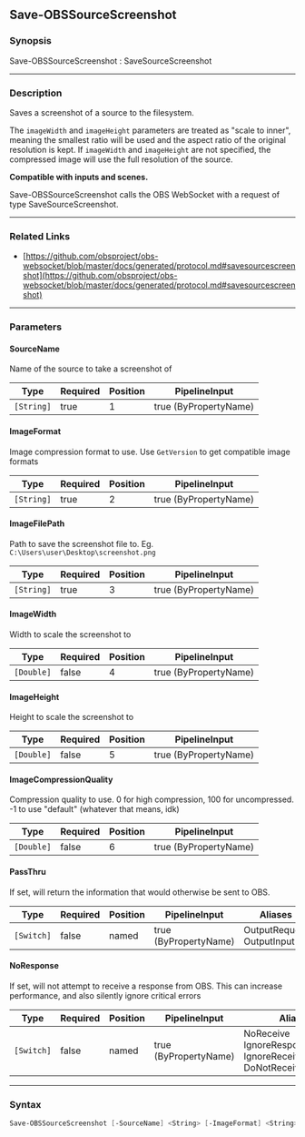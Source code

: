 Save-OBSSourceScreenshot
------------------------




### Synopsis
Save-OBSSourceScreenshot : SaveSourceScreenshot



---


### Description

Saves a screenshot of a source to the filesystem.

The `imageWidth` and `imageHeight` parameters are treated as "scale to inner", meaning the smallest ratio will be used and the aspect ratio of the original resolution is kept.
If `imageWidth` and `imageHeight` are not specified, the compressed image will use the full resolution of the source.

**Compatible with inputs and scenes.**


Save-OBSSourceScreenshot calls the OBS WebSocket with a request of type SaveSourceScreenshot.



---


### Related Links
* [https://github.com/obsproject/obs-websocket/blob/master/docs/generated/protocol.md#savesourcescreenshot](https://github.com/obsproject/obs-websocket/blob/master/docs/generated/protocol.md#savesourcescreenshot)





---


### Parameters
#### **SourceName**

Name of the source to take a screenshot of






|Type      |Required|Position|PipelineInput        |
|----------|--------|--------|---------------------|
|`[String]`|true    |1       |true (ByPropertyName)|



#### **ImageFormat**

Image compression format to use. Use `GetVersion` to get compatible image formats






|Type      |Required|Position|PipelineInput        |
|----------|--------|--------|---------------------|
|`[String]`|true    |2       |true (ByPropertyName)|



#### **ImageFilePath**

Path to save the screenshot file to. Eg. `C:\Users\user\Desktop\screenshot.png`






|Type      |Required|Position|PipelineInput        |
|----------|--------|--------|---------------------|
|`[String]`|true    |3       |true (ByPropertyName)|



#### **ImageWidth**

Width to scale the screenshot to






|Type      |Required|Position|PipelineInput        |
|----------|--------|--------|---------------------|
|`[Double]`|false   |4       |true (ByPropertyName)|



#### **ImageHeight**

Height to scale the screenshot to






|Type      |Required|Position|PipelineInput        |
|----------|--------|--------|---------------------|
|`[Double]`|false   |5       |true (ByPropertyName)|



#### **ImageCompressionQuality**

Compression quality to use. 0 for high compression, 100 for uncompressed. -1 to use "default" (whatever that means, idk)






|Type      |Required|Position|PipelineInput        |
|----------|--------|--------|---------------------|
|`[Double]`|false   |6       |true (ByPropertyName)|



#### **PassThru**

If set, will return the information that would otherwise be sent to OBS.






|Type      |Required|Position|PipelineInput        |Aliases                      |
|----------|--------|--------|---------------------|-----------------------------|
|`[Switch]`|false   |named   |true (ByPropertyName)|OutputRequest<br/>OutputInput|



#### **NoResponse**

If set, will not attempt to receive a response from OBS.
This can increase performance, and also silently ignore critical errors






|Type      |Required|Position|PipelineInput        |Aliases                                                                |
|----------|--------|--------|---------------------|-----------------------------------------------------------------------|
|`[Switch]`|false   |named   |true (ByPropertyName)|NoReceive<br/>IgnoreResponse<br/>IgnoreReceive<br/>DoNotReceiveResponse|





---


### Syntax
```PowerShell
Save-OBSSourceScreenshot [-SourceName] <String> [-ImageFormat] <String> [-ImageFilePath] <String> [[-ImageWidth] <Double>] [[-ImageHeight] <Double>] [[-ImageCompressionQuality] <Double>] [-PassThru] [-NoResponse] [<CommonParameters>]
```
